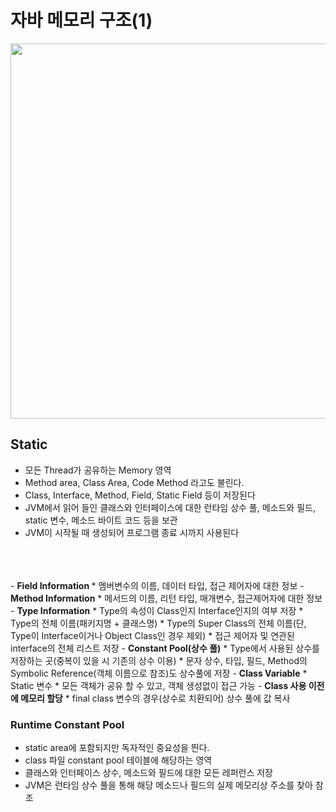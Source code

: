 # 자바 메모리 구조(1)

<img src="{{ site.baseurl }}/images/java_memory.png" style="width:600px;">

## Static
- 모든 Thread가 공유하는 Memory 영역
- Method area, Class Area, Code Method 라고도 불린다.
- Class, Interface, Method, Field, Static Field 등이 저장된다
- JVM에서 읽어 들인 클래스와 인터페이스에 대한 런타임 상수 풀, 
   메소드와 필드, static 변수, 메소드 바이트 코드 등을 보관
- JVM이 시작될 때 생성되어 프로그램 종료 시까지 사용된다
<br>
<br>
<br>
- <b> Field Information </b>
    * 멤버변수의 이름, 데이터 타입, 접근 제어자에 대한 정보
- <b> Method Information</b>
    * 메서드의 이름, 리턴 타입, 매개변수, 접근제어자에 대한 정보
- <b>Type Information</b>
    * Type의 속성이 Class인지 Interface인지의 여부 저장
  * Type의 전체 이름(패키지명 + 클래스명)
  * Type의 Super Class의 전체 이름(단, Type이 Interface이거나 Object Class인 경우 제외)
  * 접근 제어자 및 연관된 interface의 전체 리스트 저장
- <b>Constant Pool(상수 풀)</b>
    * Type에서 사용된 상수를 저장하는 곳(중복이 있을 시 기존의 상수 이용)
    * 문자 상수, 타입, 필드, Method의 Symbolic Reference(객체 이름으로 참조)도 상수풀에 저장
- <b>Class Variable</b>
    * Static 변수
  * 모든 객체가 공유 할 수 있고, 객체 생성없이 접근 가능
- <b>Class 사용 이전에 메모리 할당</b>
    * final class 변수의 경우(상수로 치환되어) 상수 풀에 값 복사


### Runtime Constant Pool
- static area에 포함되지만 독자적인 중요성을 띈다.
- class 파일 constant pool 테이블에 해당하는 영역
- 클래스와 인터페이스 상수, 메소드와 필드에 대한 모든 레퍼런스 저장
- JVM은 런타임 상수 풀을 통해 해당 메소드나 필드의 실제 메모리상 주소를 찾아 참조
